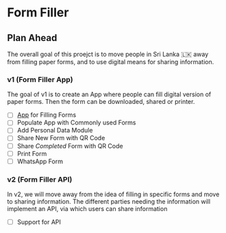 # Form Filler 

## Plan Ahead 

The overall goal of this proejct is to move people in Sri Lanka :sri_lanka: away from filling paper forms, and to use digital means for sharing information.  

### v1 (Form Filler App)

The goal of v1 is to create an App where people can fill digital version of paper forms. Then the form can be downloaded, shared or printer. 

- [ ] [App](https://nuuuwan.github.io/form_filler) for Filling Forms
- [ ] Populate App with Commonly used Forms
- [ ] Add Personal Data Module
- [ ] Share New Form with QR Code
- [ ] Share *Completed* Form with QR Code
- [ ] Print Form
- [ ] WhatsApp Form

### v2 (Form Filler API)

In v2, we will move away from the idea of filling in specific forms and move to sharing information. The different parties needing the information will implement an API, via which users can share information

- [ ] Support for API

